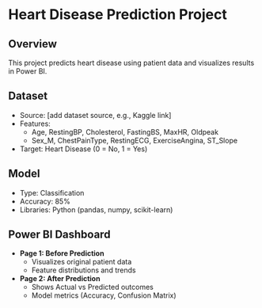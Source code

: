 # Heart Disease Prediction Project

## Overview
This project predicts heart disease using patient data and visualizes results in Power BI.

## Dataset
- Source: [add dataset source, e.g., Kaggle link]
- Features:
  - Age, RestingBP, Cholesterol, FastingBS, MaxHR, Oldpeak
  - Sex_M, ChestPainType, RestingECG, ExerciseAngina, ST_Slope
- Target: Heart Disease (0 = No, 1 = Yes)

## Model
- Type: Classification
- Accuracy: 85%
- Libraries: Python (pandas, numpy, scikit-learn)

## Power BI Dashboard
- **Page 1: Before Prediction**
  - Visualizes original patient data
  - Feature distributions and trends
- **Page 2: After Prediction**
  - Shows Actual vs Predicted outcomes
  - Model metrics (Accuracy, Confusion Matrix)